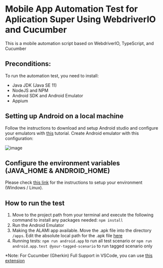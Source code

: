 # Mobile App Automation Test for Aplication Super Using WebdriverIO and Cucumber
This is a mobile automation script based on WebdriverIO, TypeScript, and Cucumber

## Preconditions:
To run the automation test, you need to install:
- Java JDK (Java SE 11)
- NodeJS and NPM
- Android SDK and Android Emulator
- Appium

## Setting up Android on a local machine
Follow the instructions to download and setup Android studio and configure your emulators with [this](https://developer.android.com/studio/run/managing-avds) tutorial.
Create Android emulator with this configuration:

![image](https://user-images.githubusercontent.com/42331488/195225999-913187ed-1ae2-4191-8363-137b93be80c9.png)


## Configure the environment variables (JAVA_HOME & ANDROID_HOME)
Please check [this link](https://medium.com/@syamsasi/setting-up-appium-on-windows-and-ubuntu-ea9a73ab989) for the instructions to setup your environment (Windows / Linux).

## How to run the test
1. Move to the project path from your terminal and execute the following command to install any packages needed: `npm install`
2. Run the Android Emulator
3. Making the ALAMI app available. Move the .apk file into the directory `/apps`. Edit the absolute local path for the .apk file [here](https://github.com/alami-group/alami-mobile-app-automation/blob/master/config/wdio.android.app.conf.ts#L26)
4. Running tests: `npm run android.app` to run all test scenario or `npm run android.app.test @your-tagged-scenario` to run tagged scenario only

*Note:
For Cucumber (Gherkin) Full Support in VSCode, you can use [this extension](https://marketplace.visualstudio.com/items?itemName=alexkrechik.cucumberautocomplete)